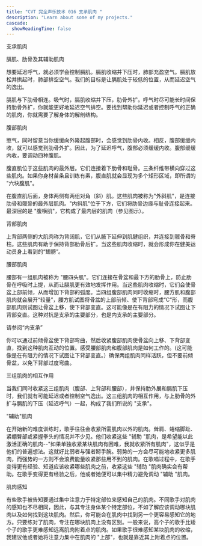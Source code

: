 ```yaml
---
title: "CVT 完全声乐技术 016 支承肌肉 "
description: "Learn about some of my projects."
cascade:
  showReadingTime: false
---
```


支承肌肉

膈肌、肋骨及其辅助肌肉

想要延迟呼气，就必须学会控制膈肌。膈肌收缩并下压时，肺部充盈空气。膈肌放松并拱起时，肺部排空空气。我们的目标是让膈肌处于较低的位置，从而延迟空气的逸出。

膈肌与下肋骨相连。吸气时，膈肌收缩并下压，肋骨外扩。呼气时尽可能长时间保持肋骨外扩，你就能更好地延迟空气排空。要找到帮助你延迟或者控制呼气的正确的肌肉，你就需要了解身体的解剖结构。

腹部肌肉

憋气，同时留意当你缓缓向外隆起腹部时，会感觉到肋骨内收。相反，腹部缓缓内收，就可以感觉到肋骨外扩。因此，为了延迟呼气，腹部必须缓缓内收。腹部缓缓内收，要调动四种腹肌。

腹直肌位于这些肌肉的最外层。它们连接着下肋骨和耻骨。三条纤维带横向穿过这些肌肉。如果你身材苗条且训练有素，腹直肌就会显现为多个矩形区域，即所谓的 "六块腹肌"。

在腹直肌后面，身体两侧有两组对角（斜）肌。这些肌肉被称为"外斜肌"，是连接肋骨和髋骨的最外层肌肉。"内斜肌"位于下方，它们将肋骨边缘与耻骨连接起来。最深层的是 "腹横肌"，它构成了最内层的肌肉（参见图示）。




背部肌肉

上背部两侧的大肌肉称为背阔肌，它们从腋下延伸到肌腱组织，并连接到髋骨和脊柱。这些肌肉有助于保持背部肋骨后扩。当这些肌肉收缩时，就会形成你在健美运动员身上看到的“翅膀”。




腰部肌肉

腰部有一组肌肉被称为 "腰四头肌"。它们连接在骨盆和最下方的肋骨上，防止肋骨在呼吸时上提，从而让膈肌更有效地发挥作用。当这些肌肉收缩时，它们会使骨盆上部前倾，从而增加下背部的弧度。当四组腹部肌肉同时收缩时，腰方肌和腹部肌肉就会展开“较量”，腰方肌试图将骨盆的上部前倾、使下背部弯成“C”形，而腹部肌肉则试图让骨盆上移，使下背部变直。这可能像是在有阻力的情况下试图让下背部变直。这种对抗是支承的主要部分，也是内支承的主要部分。



请参阅“内支承”


你可以通过前倾骨盆使下背部弯曲，然后收紧腹部肌肉使骨盆向上移、下背部变直，找到这种肌肉互动的位置。感受腰部肌肉和腹部肌肉是如何工作的。(这可能像是在有阻力的情况下试图让下背部变直。）确保两组肌肉同样活跃，但不要前倾骨盆，以免下背部过度弯曲。

三组肌肉的相互作用

当我们同时收紧这三组肌肉（腹部、上背部和腰部），并保持肋外展和膈肌下压时，我们就有可能延迟或者控制空气逸出。这三组肌肉的相互作用，与上肋骨的外扩与膈肌的下压（延迟呼气）一起，构成了我们所说的 "支承"。




"辅助"肌肉

在开始新的难度训练时，歌手往往会收紧所需肌肉以外的肌肉。耸肩、蜷缩脚趾、紧绷臀部或紧握拳头的情况并不少见。他们收紧这些 "辅助 "肌肉，是希望能以此激活正确的肌肉--"如果单独收紧某块肌肉有困难，我就收紧所有肌肉"，这似乎是他们的普遍想法。这就好比弱者与强者掰手腕。弱势的一方会尽可能地收紧更多肌肉，而强势的一方则不会浪费能量收紧那些用不到的肌肉。在歌唱过程中，在歌手变得更有经验、知道应该收紧哪些肌肉之前，收紧这些 "辅助 "肌肉确实会有帮助。在歌手变得更有经验之后，他或者她便可以集中精力避免调动 "辅助 "肌肉。

肌肉感知

有些歌手被告知要通过集中注意力于特定部位来感知自己的肌肉。不同歌手对肌肉的感知也不尽相同，因此，与其专注身体某个特定部位，不如了解应该调动哪块肌肉以及如何找到这块肌肉。然后，你可能会在肌肉中找到另一个更容易感知它的地方。只要练对了肌肉，专注在哪块肌肉上没有区别。一般来说，高个子的歌手比矮个子的歌手更难感知远离肌肉附着点的肌肉。如果歌手很难感知某块肌肉的收缩，我建议他或者她将注意力集中在肌肉的 "上部"，也就是靠近其上附着点的位置。